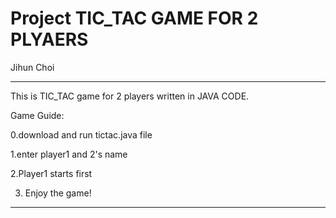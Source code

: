 # Project TIC_TAC GAME FOR 2 PLYAERS

Jihun Choi

-------------------------------------------------------------------------------------------------

This is TIC_TAC game for 2 players written in JAVA CODE.

Game Guide:

0.download and run tictac.java file

1.enter player1 and 2's name

2.Player1 starts first

3. Enjoy the game!

-------------------------------------------------------------------------------------------------




